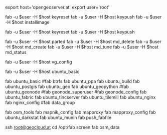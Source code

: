export host='opengeoserver.at'
export user='root'

fab -u $user -H $host keyreset
fab -u $user -H $host keypush
fab -u $user -H $host installimage

fab -u $user -H $host keyreset
fab -u $user -H $host keypush

fab -u $user -H $host parted
fab -u $user -H $host md_delete
fab -u $user -H $host md_create
fab -u $user -H $host md_tune
fab -u $user -H $host md_status

fab -u $user -H $host vg_config

fab -u $user -H $host ubuntu_basic

fab ubuntu_basic
#fab btrfs
fab ubuntu_ppa
fab ubuntu_build
fab ubuntu_postgis
fab ubuntu_geo
fab ubuntu_geopython
#fab ubuntu_geonode
#fab geonode_superuser
#fab geonode_config
fab ubuntu_fabric
fab ubuntu_tincserver
fab ubuntu_tilemill
fab ubuntu_nginx
fab nginx_config
#fab data_group

fab osm_tools
fab mapnik_config
fab mapproxy
fab mapproxy_config
fab ubuntu_darkstat
fab ubuntu_munin
fab push_fabfile

ssh root@geocloud.at
cd /opt/fab
screen
fab osm_data

